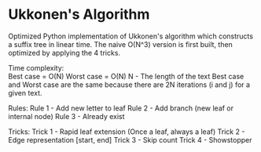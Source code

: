 # Ukkonen's Algorithm
Optimized Python implementation of Ukkonen's algorithm which constructs a suffix tree in linear time.
The naive O(N^3) version is first built, then optimized by applying the 4 tricks.

Time complexity:  
  Best case  = O(N)
  Worst case = O(N)
    N - The length of the text
  Best case and Worst case are the same because there are 2N
  iterations (i and j) for a given text.

Rules:
  Rule 1 - Add new letter to leaf
  Rule 2 - Add branch (new leaf or internal node)
  Rule 3 - Already exist

Tricks:
  Trick 1 - Rapid leaf extension (Once a leaf, always a leaf)
  Trick 2 - Edge representation [start, end]
  Trick 3 - Skip count
  Trick 4 - Showstopper
